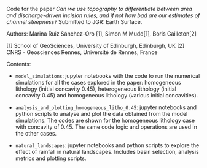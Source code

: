 Code for the paper *Can we use topography to differentiate between area and discharge-driven incision rules, and if not how bad are our estimates of channel steepness?*
Submitted to JGR: Earth Surface.

Authors: Marina Ruiz Sánchez-Oro [1], Simon M Mudd[1], Boris Gailleton[2]

[1] School of GeoSciences, University of Edinburgh, Edinburgh, UK
[2] CNRS - Geosciences Rennes, Université de Rennes, France

Contents:

- `model_simulations`: jupyter notebooks with the code to run the numerical simulations for all the cases explored in the paper: homogeneous lithology (initial concavity 0.45), heterogeneous lithology (initial concavity 0.45) and homogeneous lithology (various initial concavities).

- `analysis_and_plotting_homogeneous_litho_0.45`: jupyter notebooks and python scripts to analyse and plot the data obtained from the model simulations. The codes are shown for the homogeneous lithology case with concavity of 0.45. The same code logic and operations are used in the other cases. 

- `natural_landscapes`: jupyter notebooks and python scripts to explore the effect of rainfall in natural landscapes. Includes basin selection, analysis metrics and plotting scripts. 